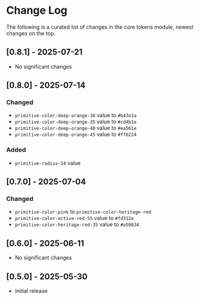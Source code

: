 # Change Log

The following is a curated list of changes in the core tokens module, newest changes on the top.

## [0.8.1] - 2025-07-21

- No significant changes

## [0.8.0] - 2025-07-14

### Changed

- `primitive-color-deep-orange-30` value to `#b43e1a`
- `primitive-color-deep-orange-35` value to `#cd4b1e`
- `primitive-color-deep-orange-40` value to `#ea561e`
- `primitive-color-deep-orange-45` value to `#ff6224`

### Added

- `primitive-radius-54` value

## [0.7.0] - 2025-07-04

### Changed

- `primitive-color-pink` to `primitive-color-heritage-red`
- `primitive-color-active-red-55` value to `#fd312e`
- `primitive-color-heritage-red-35` value to `#a50034`

## [0.6.0] - 2025-06-11

- No significant changes

## [0.5.0] - 2025-05-30

- Initial release
